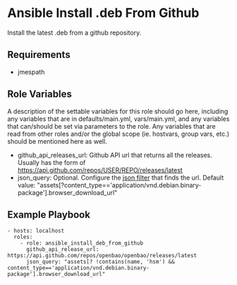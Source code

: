 Ansible Install .deb From Github
=========

Install the latest .deb from a github repository.

Requirements
------------

- jmespath

Role Variables
--------------

A description of the settable variables for this role should go here, including any variables that are in defaults/main.yml, vars/main.yml, and any variables that can/should be set via parameters to the role. Any variables that are read from other roles and/or the global scope (ie. hostvars, group vars, etc.) should be mentioned here as well.

- github_api_releases_url: Github API url that returns all the releases. Usually has the form of https://api.github.com/repos/USER/REPO/releases/latest
- json_query: Optional. Configure the [json filter](https://docs.ansible.com/ansible/latest/collections/community/general/json_query_filter.html#ansible-collections-community-general-json-query-filter) that finds the url. Default value: "assets\[?content_type=='application/vnd.debian.binary-package'\].browser_download_url"

Example Playbook
----------------

    - hosts: localhost
      roles:
        - role: ansible_install_deb_from_github
          github_api_release_url: https://api.github.com/repos/openbao/openbao/releases/latest
          json_query: "assets[? !contains(name, 'hsm') && content_type=='application/vnd.debian.binary-package'].browser_download_url"
